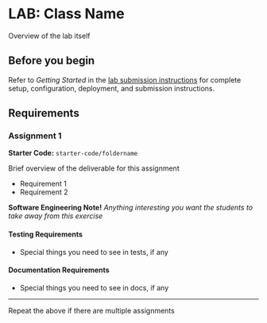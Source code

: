 # LAB: Class Name

Overview of the lab itself

## Before you begin
Refer to *Getting Started*  in the [lab submission instructions](../../../reference/submission-instructions/labs/README.md) for complete setup, configuration, deployment, and submission instructions.

## Requirements

### Assignment 1
**Starter Code:** `starter-code/foldername`

Brief overview of the deliverable for this assignment

* Requirement 1
* Requirement 2

**Software Engineering Note!** *Anything interesting  you want the students to take away from this exercise*

#### Testing Requirements
* Special things you need to see in tests, if any

#### Documentation Requirements
* Special things you need to see in docs, if any

---

Repeat the above if there are multiple assignments
